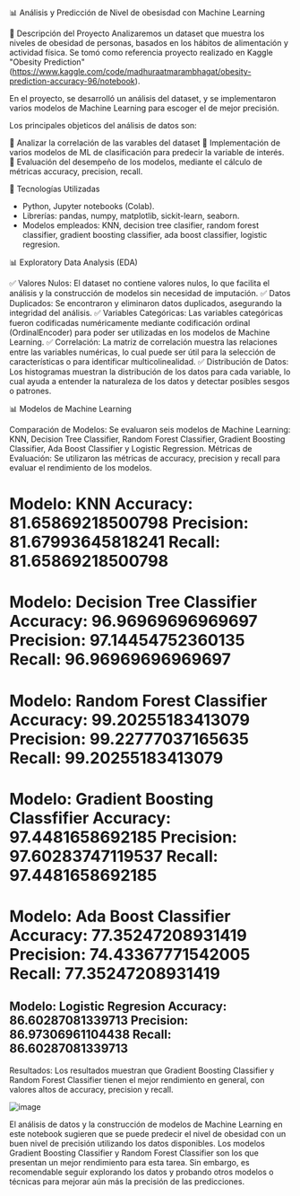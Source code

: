 📊 Análisis y Predicción de Nivel de obesisdad con Machine Learning

📌 Descripción del Proyecto
Analizaremos un dataset que muestra los niveles de obesidad de personas, basados en los hábitos de alimentación y actividad física.  Se tomó como referencia proyecto realizado en Kaggle "Obesity Prediction" (https://www.kaggle.com/code/madhuraatmarambhagat/obesity-prediction-accuracy-96/notebook).

En el proyecto, se desarrolló un análisis del dataset, y se implementaron varios modelos de Machine Learning para escoger el de mejor precisión. 

Los principales objeticos del análisis de datos son:

📌 Analizar la correlación de las varables del dataset
📌 Implementación de varios modelos de ML de clasificación para predecir la variable de interés.
📌 Evaluación del desempeño de los modelos, mediante el cálculo de métricas accuracy, precision, recall.

🚀 Tecnologías Utilizadas
* Python, Jupyter notebooks (Colab).
* Librerías: pandas, numpy, matplotlib, sickit-learn, seaborn.
* Modelos empleados: KNN, decision tree clasifier, random forest classifier, gradient boosting classifier, ada boost classifier, logistic regresion.

📊 Exploratory Data Analysis (EDA)

✅ Valores Nulos: El dataset no contiene valores nulos, lo que facilita el análisis y la construcción de modelos sin necesidad de imputación.
✅ Datos Duplicados: Se encontraron y eliminaron datos duplicados, asegurando la integridad del análisis.
✅ Variables Categóricas: Las variables categóricas fueron codificadas numéricamente mediante codificación ordinal (OrdinalEncoder) para poder ser utilizadas en los modelos de Machine Learning.
✅ Correlación: La matriz de correlación muestra las relaciones entre las variables numéricas, lo cual puede ser útil para la selección de características o para identificar multicolinealidad.
✅ Distribución de Datos: Los histogramas muestran la distribución de los datos para cada variable, lo cual ayuda a entender la naturaleza de los datos y detectar posibles sesgos o patrones.

📊 Modelos de Machine Learning

Comparación de Modelos: Se evaluaron seis modelos de Machine Learning: KNN, Decision Tree Classifier, Random Forest Classifier, Gradient Boosting Classifier, Ada Boost Classifier y Logistic Regression.
Métricas de Evaluación: Se utilizaron las métricas de accuracy, precision y recall para evaluar el rendimiento de los modelos.

Modelo: KNN
Accuracy: 81.65869218500798
Precision: 81.67993645818241
Recall: 81.65869218500798
==============================
Modelo: Decision Tree Classifier
Accuracy: 96.96969696969697
Precision: 97.14454752360135
Recall: 96.96969696969697
==============================
Modelo: Random Forest Classifier
Accuracy: 99.20255183413079
Precision: 99.22777037165635
Recall: 99.20255183413079
==============================
Modelo: Gradient Boosting Classfifier
Accuracy: 97.4481658692185
Precision: 97.60283747119537
Recall: 97.4481658692185
==============================
Modelo: Ada Boost Classifier
Accuracy: 77.35247208931419
Precision: 74.43367771542005
Recall: 77.35247208931419
==============================
Modelo: Logistic Regresion
Accuracy: 86.60287081339713
Precision: 86.97306961104438
Recall: 86.60287081339713 
------------------------------
Resultados: Los resultados muestran que Gradient Boosting Classifier y Random Forest Classifier tienen el mejor rendimiento en general, con valores altos de accuracy, precision y recall.

![image](https://github.com/user-attachments/assets/9fb00f28-bf33-476d-a7df-6255f3410b73)


El análisis de datos y la construcción de modelos de Machine Learning en este notebook sugieren que se puede predecir el nivel de obesidad con un buen nivel de precisión utilizando los datos disponibles. Los modelos Gradient Boosting Classifier y Random Forest Classifier son los que presentan un mejor rendimiento para esta tarea. Sin embargo, es recomendable seguir explorando los datos y probando otros modelos o técnicas para mejorar aún más la precisión de las predicciones.
